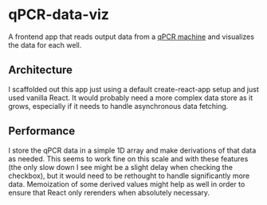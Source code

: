 # qPCR-data-viz

A frontend app that reads output data from a [qPCR machine](http://www.bio-rad.com/en-us/applications-technologies/introduction-qpcr-instrumentation?ID=LUSO5YMNI) and visualizes the data for each well.

## Architecture
I scaffolded out this app just using a default create-react-app setup and just used vanilla React.  It would probably need a more complex data store as it grows, especially if it needs to handle asynchronous data fetching.

## Performance
I store the qPCR data in a simple 1D array and make derivations of that data as needed.  This seems to work fine on this scale and with these features (the only slow down I see might be a slight delay when checking the checkbox), but it would need to be rethought to handle significantly more data.  Memoization of some derived values might help as well in order to ensure that React only rerenders when absolutely necessary.
